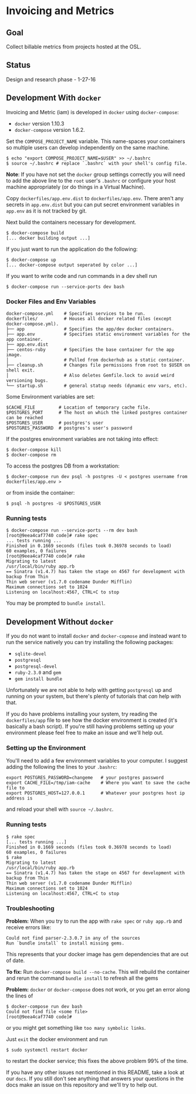 # Invoicing and Metrics


## Goal

Collect billable metrics from projects hosted at the OSL.


## Status

Design and research phase - 1-27-16


## Development With `docker`

Invoicing and Metric (iam) is developed in `docker` using `docker-compose`:

- `docker` version 1.10.3
- `docker-compose` version 1.6.2.

Set the `COMPOSE_PROJECT_NAME` variable. This name-spaces your containers
so multiple users can develop independently on the same machine.

```
$ echo "export COMPOSE_PROJECT_NAME=$USER" >> ~/.bashrc
$ source ~/.bashrc # replace `.bashrc` with your shell's config file.
```


**Note**: If you have not set the `docker` group settings correctly you will
need to add the above line to the `root` user's `.bashrc` or configure your
host machine appropriately (or do things in a Virtual Machine).

Copy `dockerfiles/app.env.dist` to `dockerfiles/app.env`. There aren't any
secrets in `app.env.dist` but you can put secret environment variables in
`app.env` as it is not tracked by git.

Next build the containers necessary for development.

```
$ docker-compose build
[... docker building output ...]
```

If you just want to run the application do the following:

```
$ docker-compose up
[... docker-compose output seperated by color ...]
```

If you want to write code and run commands in a dev shell run

```
$ docker-compose run --service-ports dev bash
```

### Docker Files and Env Variables

```
docker-compose.yml    # Specifies services to be run.
dockerfiles/          # Houses all docker related files (except docker-compose.yml).
├── app               # Specifies the app/dev docker containers.
├── app.env           # Specifies static environment variables for the app container.
├── app.env.dist
├── centos-ruby       # Specifies the base container for the app image.
│                     # Pulled from dockerhub as a static container.
├── cleanup.sh        # Changes file permissions from root to $USER on shell exit.
│                     # Also deletes Gemfile.lock to avoid weird versioning bugs.
└── startup.sh        # general statup needs (dynamic env vars, etc).
```

Some Environment variables are set:

```
$CACHE_FILE         # Location of temporary cache file.
$POSTGRES_PORT      # The host on which the linked postgres container can be reached
$POSTGRES_USER      # postgres's user
$POSTGRES_PASSWORD  # postgres's user's password
```

If the postgres environment variables are not taking into effect:

```
$ docker-compose kill
$ docker-compose rm
```

To access the postgres DB from a workstation:

```
$ docker-compose run dev psql -h postgres -U < postgres username from dockerfiles/app.env >
```

or from inside the container:

```
$ psql -h postgres -U $POSTGRES_USER
```

### Running tests

```
$ docker-compose run --service-ports --rm dev bash
[root@9eea4caf7740 code]# rake spec
... tests running ...
Finished in 0.1669 seconds (files took 0.36978 seconds to load)
60 examples, 0 failures
[root@9eea4caf7740 code]# rake
Migrating to latest
/usr/local/bin/ruby app.rb
== Sinatra (v1.4.7) has taken the stage on 4567 for development with backup from Thin
Thin web server (v1.7.0 codename Dunder Mifflin)
Maximum connections set to 1024
Listening on localhost:4567, CTRL+C to stop
```

You may be prompted to `bundle install`.

## Development Without `docker`

If you do not want to install `docker` and `docker-copmose` and instead want to
run the service natively you can try installing the following packages:

- `sqlite-devel`
- `postgresql`
- `postgresql-devel`
- `ruby-2.3.0` and `gem`
- `gem install bundle`

Unfortunately we are not able to help with getting `postgresql` up and running
on your system, but there's plenty of tutorials that *can* help with that.

If you do have problems installing your system, try reading the
`dockerfiles/app` file to see how the docker environment is created (it's
basically a bash script). If you're still having problems setting up your
environment please feel free to make an issue and we'll help out.

### Setting up the Environment

You'll need to add a few environment variables to your computer. I suggest
adding the following the lines to your `.bashrc`:

```
export POSTGRES_PASSWORD=changeme   # your postgres password
export CACHE_FILE=/tmp/iam-cache    # Where you want to save the cache file to
export POSTGRES_HOST=127.0.0.1      # Whatever your postgres host ip address is
```

and reload your shell with `source ~/.bashrc`.

### Running tests

```
$ rake spec
[... tests running ...]
Finished in 0.1669 seconds (files took 0.36978 seconds to load)
60 examples, 0 failures
$ rake
Migrating to latest
/usr/local/bin/ruby app.rb
== Sinatra (v1.4.7) has taken the stage on 4567 for development with backup from Thin
Thin web server (v1.7.0 codename Dunder Mifflin)
Maximum connections set to 1024
Listening on localhost:4567, CTRL+C to stop
```

### Troubleshooting

**Problem:** When you try to run the app with `rake spec` or `ruby app.rb` and
receive errors like:

```
Could not find parser-2.3.0.7 in any of the sources
Run `bundle install` to install missing gems.
```

This represents that your docker image has gem dependencies that are out of
date.

**To fix:** Run `docker-compose build --no-cache`. This will rebuild the
container and rerun the command `bundle install` to refresh all the gems

**Problem:** ``docker`` or ``docker-compose`` does not work, or you get an
error along the lines of

```
$ docker-compose run dev bash
Could not find file <some file>
[root@9eea4caf7740 code]#
```

or you might get something like `too many symbolic links`.

Just `exit` the docker environment and run

```
$ sudo systemctl restart docker
```

to restart the docker service; this fixes the above problem 99% of the time.

If you have any other issues not mentioned in this README, take a look at our
`docs`. If you still don't see anything that answers your questions in the docs
make an issue on this repository and we'll try to help out.
